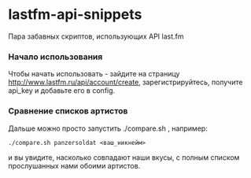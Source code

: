 lastfm-api-snippets
===================

Пара забавных скриптов, использующих API last.fm

### Начало использования

Чтобы начать использовать - зайдите на страницу http://www.lastfm.ru/api/account/create, зарегистрируйтесь, получите api_key и добавьте его в config.

### Сравнение списков артистов

Дальше можно просто запустить ./compare.sh <user1> <user2>, например:

````
./compare.sh panzersoldat <ваш_никнейм>
````

и вы увидите, насколько совпадают наши вкусы, с полным списком прослушанных нами обоими артистов.
